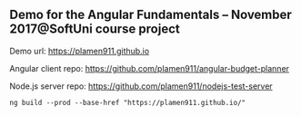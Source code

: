 ## Demo for the Angular Fundamentals – November 2017@SoftUni course project

Demo url: https://plamen911.github.io

Angular client repo: https://github.com/plamen911/angular-budget-planner

Node.js server repo: https://github.com/plamen911/nodejs-test-server

`ng build --prod --base-href "https://plamen911.github.io/"`
